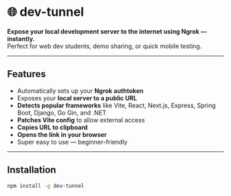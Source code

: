 # 🌐 dev-tunnel

**Expose your local development server to the internet using Ngrok — instantly.**  
Perfect for web dev students, demo sharing, or quick mobile testing.

---

## Features

- Automatically sets up your **Ngrok authtoken**
- Exposes your **local server to a public URL**
- **Detects popular frameworks** like Vite, React, Next.js, Express, Spring Boot, Django, Go Gin, and .NET
- **Patches Vite config** to allow external access
- **Copies URL to clipboard**
- **Opens the link in your browser**
- Super easy to use — beginner-friendly

---

## Installation

```bash
npm install -g dev-tunnel
```
